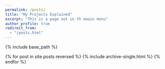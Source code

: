 ```yaml
---
permalink: /posts/
title: "My Projects Explained"
excerpt: "This is a page not in th emain menu"
author_profile: true
redirect_from: 
  - "/posts.html"
---
```


{% include base_path %}

{% for post in site.posts reversed %}
  {% include archive-single.html %}
{% endfor %}
